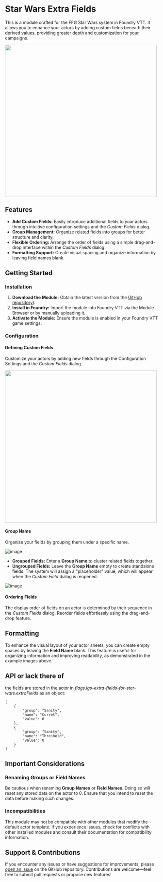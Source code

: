 # Star Wars Extra Fields

This is a module crafted for the FFG Star Wars system in Foundry VTT. It allows you to enhance your actors by adding custom fields beneath their derived values, providing greater depth and customization for your campaigns.

<img src="https://github.com/user-attachments/assets/91f36c04-50cc-4a4a-b932-68ba08b000de" width="500">

## Features

- **Add Custom Fields:** Easily introduce additional fields to your actors through intuitive configuration settings and the _Custom Fields_ dialog.
- **Group Management:** Organize related fields into groups for better structure and clarity.
- **Flexible Ordering:** Arrange the order of fields using a simple drag-and-drop interface within the _Custom Fields_ dialog.
- **Formatting Support:** Create visual spacing and organize information by leaving field names blank.

## Getting Started

### Installation

1. **Download the Module:** Obtain the latest version from the [GitHub repository](https://github.com/Lyinggod/lgs-ffg-star-wars-extra-fields/releases)). 
2. **Install in Foundry:** Import the module into Foundry VTT via the Module Browser or by manually uploading it.
3. **Activate the Module:** Ensure the module is enabled in your Foundry VTT game settings.

### Configuration

#### Defining Custom Fields

Customize your actors by adding new fields through the Configuration Settings and the _Custom Fields_ dialog.

<img src="https://github.com/user-attachments/assets/efb248ea-dd9e-4fd0-b7c9-563229111147" width="500">

#### Group Name

Organize your fields by grouping them under a specific name.

![image](https://github.com/user-attachments/assets/4dc2b168-be8c-4ccb-b741-befe542cba39)

- **Grouped Fields:** Enter a **Group Name** to cluster related fields together.
- **Ungrouped Fields:** Leave the **Group Name** empty to create standalone fields. The system will assign a "placeholder" value, which will appear when the _Custom Field_ dialog is reopened.

![image](https://github.com/user-attachments/assets/9dba1a15-3fce-46f1-91bf-d41b617f895d)

#### Ordering Fields

The display order of fields on an actor is determined by their sequence in the _Custom Fields_ dialog. Reorder fields effortlessly using the drag-and-drop feature.

## Formatting

To enhance the visual layout of your actor sheets, you can create empty spaces by leaving the **Field Name** blank. This feature is useful for organizing information and improving readability, as demonstrated in the example images above.

## API or lack there of

the fields are stored in the actor in _flags.lgs-extra-fields-for-star-wars.extraFields_ as an object:

```
[
    {
        "group": "Sanity",
        "name": "Curret",
        "value": 0
    },
    {
        "group": "Sanity",
        "name": "Threshold",
        "value": 0
    }
]
```
## Important Considerations

### Renaming Groups or Field Names

Be cautious when renaming **Group Names** or **Field Names**. Doing so will reset any stored data on the actor to 0. Ensure that you intend to reset the data before making such changes.

### Incompatibilities

This module may not be compatible with other modules that modify the default actor template. If you experience issues, check for conflicts with other installed modules and consult their documentation for compatibility information.

## Support & Contributions

If you encounter any issues or have suggestions for improvements, please [open an issue](https://github.com/Lyinggod/lgs-ffg-star-wars-extra-fields/issues) on the GitHub repository. Contributions are welcome—feel free to submit pull requests or propose new features!


